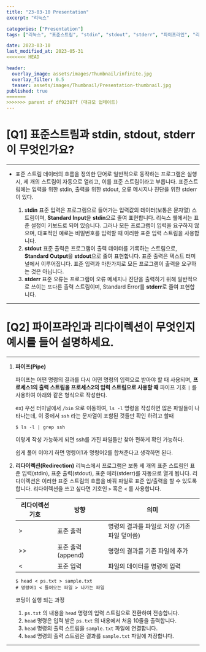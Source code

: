 ```yaml
---
title: "23-03-10 Presentation"
excerpt: "리눅스"

categories: ["Presentation"]
tags: ["리눅스", "표준스트림", "stdin", "stdout", "stderr", "파이프라인", "리다이렉션"]

date: 2023-03-10
last_modified_at: 2023-05-31
<<<<<<< HEAD

header:
  overlay_image: assets/images/Thumbnail/infinite.jpg
  overlay_filter: 0.5 
  teaser: assets/images/Thumbnail/Presentation-thumbnail.jpg
published: true
=======
>>>>>>> parent of df92387f (대규모 업데이트)
---
```


# [Q1] 표준스트림과 stdin, stdout, stderr이 무엇인가요?

---

- 표준 스트림 데이터의 흐름을 정의한 단어로 일반적으로 동작하는 프로그램은 실행 시, 세 개의 스트림이 자동으로 열리고, 이를 표준 스트림이라고 부릅니다. 표준스트림에는 입력을 위한 stdin, 출력을 위한 stdout, 오류 메시지나 진단을 위한 stderr이 있다.

  

  1. s**tdin** 표준 입력은 프로그램으로 들어가는 입력값의 데이터(보통은 문자열) 스트림이며, **Standard Input**을 **stdin**으로 줄여 표현합니다. 리눅스 쉘에서는 표준 설정이 키보드로 되어 있습니다. 그러나 모든 프로그램이 입력을 요구하지 않으며, 대표적인 예로는 비밀번호를 입력할 때 이러한 표준 입력 스트림을 사용합니다.
  2. **stdout** 표준 출력은 프로그램이 출력 데이터를 기록하는 스트림으로, **Standard Output**을 **stdout**으로 줄여 표현합니다. 표준 출력은 텍스트 터미널에서 이루어집니다. 표준 입력과 마찬가지로 모든 프로그램이 출력을 요구하는 것은 아닙니다.
  3. **stderr** 표준 오류는 프로그램이 오류 메세지나 진단을 출력하기 위해 일반적으로 쓰이는 또다른 출력 스트림이며, Standard Error를 **stderr**로 줄여 표현합니다.



---

# [Q2] 파이프라인과 리다이렉션이 무엇인지 예시를 들어 설명하세요.

---

1. **파이프(Pipe)**

   파이프는 어떤 명령의 결과를 다시 어떤 명령의 입력으로 받아야 할 때 사용되며, **프로세스1의 출력 스트림을 프로세스2의 입력 스트림으로 사용할 때** 파이프 기호 `|` 를 사용하여 아래와 같은 형식으로 작성한다.

   ex) 우선 터미널에서 `/bin` 으로 이동하여, `ls -l` 명령을 작성하면 많은 파일들이 나타나는데, 이 중에서 `ssh` 라는 문자열이 포함된 것들만 확인 하려고 할때

   ```
   $ ls -l | grep ssh
   ```

   이렇게 작성 가능하게 되면 ssh를 가진 파일들만 찾아 편하게 확인 가능하다.

   쉽게 풀어 이야기 하면 명령어1과 명령어2를 합쳐준다고 생각하면 된다.

2. **리다이렉션(Redirection)** 리눅스에서 프로그램은 보통 세 개의 표준 스트림인 표준 입력(stdin), 표준 출력(stdout), 표준 에러(stderr)를 자동으로 열게 됩니다. 리다이렉션은 이러한 표준 스트림의 흐름을 바꿔 파일로 표준 입/출력을 할 수 있도록 합니다. 리다이렉션을 쓰고 싶다면 기호인 `>` 혹은 `<` 를 사용합니다.

   | 리다이렉션 기호 | 방향              | 의미                                         |
   | --------------- | ----------------- | -------------------------------------------- |
   | >               | 표준 출력         | 명령의 결과를 파일로 저장 (기존 파일 덮어씀) |
   | >>              | 표준 출력(append) | 명령의 결과를 기존 파일에 추가               |
   | <               | 표준 입력         | 파일의 데이터를 명령에 입력                  |

   ```
   $ head < ps.txt > sample.txt
   # 명령어1 < 들어오는 파일 > 나가는 파일
   ```

   코딩이 실행 되는 과정

   1. `ps.txt` 의 내용을 `head` 명령의 입력 스트림으로 전환하여 전송합니다.
   2. `head` 명령은 입력 받은 `ps.txt` 의 내용에서 처음 10줄을 출력합니다.
   3. `head` 명령의 출력 스트림을 `sample.txt` 파일에 연결합니다.
   4. `head` 명령의 출력 스트림은 결과를 `sample.txt` 파일에 저장합니다.



---